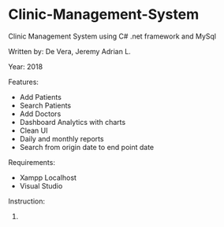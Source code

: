 # Clinic-Management-System
Clinic Management System using C# .net framework and MySql

Written by: De Vera, Jeremy Adrian L.

Year: 2018

Features:
  * Add Patients
  * Search Patients
  * Add Doctors
  * Dashboard Analytics with charts
  * Clean UI
  * Daily and monthly reports
  * Search from origin date to end point date
  
Requirements:
  * Xampp Localhost
  * Visual Studio
  
Instruction:

  1.
